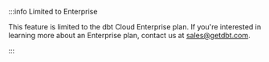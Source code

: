 :::info Limited to Enterprise

This feature is limited to the dbt Cloud Enterprise plan. If you're interested in learning more about an Enterprise plan, contact us at [sales@getdbt.com](sales@getdbt.com).

:::
